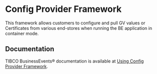 # Config Provider Framework

This framework allows customers to configure and pull GV values or Certificates from various end-stores when running the BE application in container mode.

## Documentation
TIBCO BusinessEvents® documentation is available at [Using Config Provider Framework](https://github.com/TIBCOSoftware/be-tools/wiki/Config-Provider-Framework).
